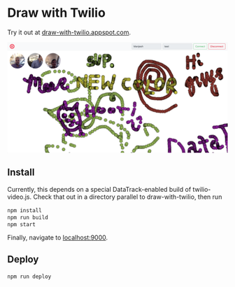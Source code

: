 Draw with Twilio
================

Try it out at
[draw-with-twilio.appspot.com](https://draw-with-twilio.appspot.com).

![Screenshot](screenshot.png)

Install
-------

Currently, this depends on a special DataTrack-enabled build of twilio-video.js.
Check that out in a directory parallel to draw-with-twilio, then run

```
npm install
npm run build
npm start
```

Finally, navigate to [localhost:9000](http://localhost:9000).

Deploy
------

```
npm run deploy
```

